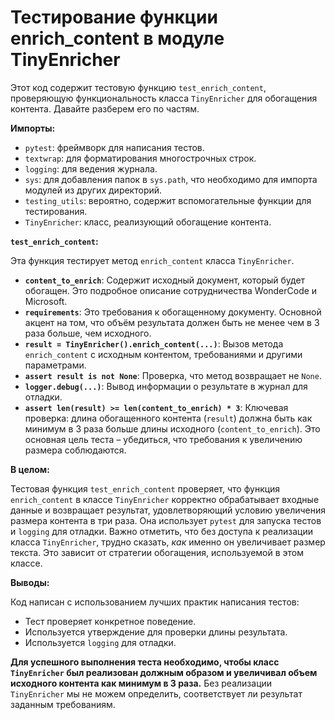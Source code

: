 # Тестирование функции enrich_content в модуле TinyEnricher

Этот код содержит тестовую функцию `test_enrich_content`, проверяющую функциональность класса `TinyEnricher` для обогащения контента.  Давайте разберем его по частям.

**Импорты:**

* `pytest`: фреймворк для написания тестов.
* `textwrap`: для форматирования многострочных строк.
* `logging`: для ведения журнала.
* `sys`: для добавления папок в `sys.path`, что необходимо для импорта модулей из других директорий.
* `testing_utils`:  вероятно, содержит вспомогательные функции для тестирования.
* `TinyEnricher`: класс, реализующий обогащение контента.

**`test_enrich_content`:**

Эта функция тестирует метод `enrich_content` класса `TinyEnricher`.

* **`content_to_enrich`**:  Содержит исходный документ, который будет обогащен. Это подробное описание сотрудничества WonderCode и Microsoft.
* **`requirements`**:  Это требования к обогащенному документу.  Основной акцент на том, что объём результата должен быть не менее чем в 3 раза больше, чем исходного.
* **`result = TinyEnricher().enrich_content(...)`**:  Вызов метода `enrich_content` с исходным контентом, требованиями и другими параметрами.
* **`assert result is not None`**: Проверка, что метод возвращает не `None`.
* **`logger.debug(...)`**:  Вывод информации о результате в журнал для отладки.
* **`assert len(result) >= len(content_to_enrich) * 3`**:  Ключевая проверка: длина обогащенного контента (`result`) должна быть как минимум в 3 раза больше длины исходного (`content_to_enrich`).  Это основная цель теста – убедиться, что требования к увеличению размера соблюдаются.

**В целом:**

Тестовая функция `test_enrich_content` проверяет, что функция `enrich_content` в классе `TinyEnricher` корректно обрабатывает входные данные и возвращает результат, удовлетворяющий условию увеличения размера контента в три раза. Она использует `pytest` для запуска тестов и `logging` для отладки.  Важно отметить, что без доступа к реализации класса `TinyEnricher`,  трудно сказать, *как* именно он увеличивает размер текста.  Это зависит от стратегии обогащения, используемой в этом классе.


**Выводы:**

Код написан с использованием лучших практик написания тестов:

* Тест проверяет конкретное поведение.
* Используется утверждение для проверки длины результата.
* Используется `logging` для отладки.


**Для успешного выполнения теста необходимо, чтобы класс `TinyEnricher` был реализован должным образом и увеличивал объем исходного контента как минимум в 3 раза.**  Без реализации  `TinyEnricher` мы не можем определить, соответствует ли результат заданным требованиям.